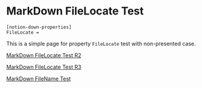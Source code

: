 # MarkDown FileLocate Test

```
[notion-down-properties]
FileLocate = 
```

This is a simple page for property `FileLocate` test with non-presented case.

[MarkDown FileLocate Test R2](MarkDown%20FileLocate%20Test%2077083dacfa0b4b59a6a011832638392b/MarkDown%20FileLocate%20Test%20R2%2088187dd965a042cb97e6eaee6bc34d0b.md)

[MarkDown FileLocate Test R3](MarkDown%20FileLocate%20Test%2077083dacfa0b4b59a6a011832638392b/MarkDown%20FileLocate%20Test%20R3%20a2d3447bac4b4f379cb8b0cd744b5956.md)

[MarkDown FileName Test](MarkDown%20FileLocate%20Test%2077083dacfa0b4b59a6a011832638392b/MarkDown%20FileName%20Test%205862241766b548f9a6d47f446223703f.md)